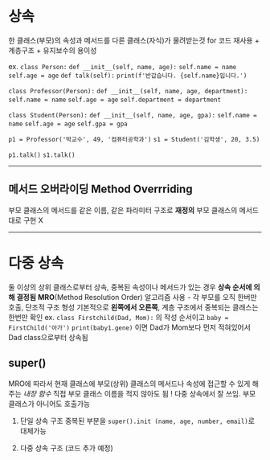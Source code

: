 # 상속 
한 클래스(부모)의 속성과 메서드를 다른 클래스(자식)가 물려받는것
for 코드 재사용 + 계층구조 + 유지보수의 용이성

ex.
`class Person:`
    `def __init__(self, name, age):`
        `self.name = name`
        `self.age = age`
    `def talk(self):`
        `print(f'반갑습니다. {self.name}입니다.')`
    
`class Professor(Person):`
    `def __init__(self, name, age, department):`
        `self.name = name`
        `self.age = age`
        `self.department = department`

`class Student(Person):`
    `def __init__(self, name, age, gpa):`
        `self.name = name`
        `self.age = age`
        `self.gpa = gpa`

`p1 = Professor('박교수', 49, '컴퓨터공학과')`
`s1 = Student('김학생', 20, 3.5)`

`p1.talk()`
`s1.talk()`

---

## 메서드 오버라이딩 Method Overrriding
부모 클래스의 메서드를 같은 이름, 같은 파라미터 구조로 **재정의**
부모 클래스의 메서드대로 구현 X

---

# 다중 상속
둘 이상의 상위 클래스로부터 상속, 중복된 속성이나 메서드가 있는 경우 **상속 순서에 의해 결정됨**
**MRO**(Method Resolution Order) 알고리즘 사용 - 각 부모를 오직 한버만 호출, 단조적 구조 형성
기본적으로 **왼쪽에서 오른쪽**, 계층 구조에서 중복되는 클래스는 한번만 확인
ex. 
`class Firstchild(Dad, Mom):` 의 작성 순서이고
`baby = FirstChild('아가')`
`print(baby1.gene)` 이면 Dad가 Mom보다 먼저 적혀있어서 Dad class으로부터 상속됨


## super()
MRO에 따라서 현재 클래스에 부모(상위) 클래스의 메서드나 속성에 접근할 수 있게 해주는 *내장 함수*
직접 부모 클래스 이름을 적지 않아도 됨 !
다중 상속에서 잘 쓰임. 부모 클래스가 아니어도 호출가능

1) 단일 상속 구조
중복된 부분을 `super().init (name, age, number, email)`로 대체가능

2) 다중 상속 구조
(코드 추가 예정)